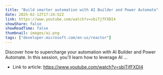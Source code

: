 ```yaml
---
title: "Build smarter automation with AI Builder and Power Automate"
date: 2025-02-12T17:24:52Z
link: https://www.youtube.com/watch?v=sbiTjfFXDI4
showShare: false
showReadTime: false
thumbnail: images/ai.png
tags: ["developer.microsoft.com/en-us/reactor"]
---
```

Discover how to supercharge your automation with AI Builder and Power Automate. In this session, you'll learn how to leverage AI ...

- Link to article: https://www.youtube.com/watch?v=sbiTjfFXDI4